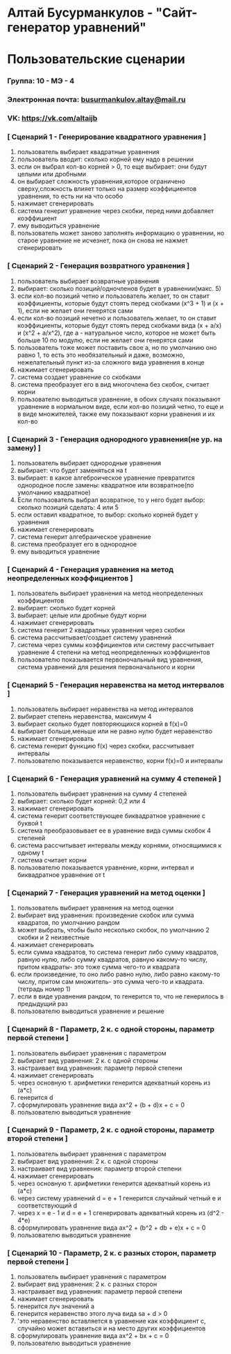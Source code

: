 # Алтай Бусурманкулов - "Сайт-генератор уравнений"
# Пользовательские сценарии

### Группа: 10 - МЭ - 4
### Электронная почта: busurmankulov.altay@mail.ru
### VK: https://vk.com/altaijb


### [ Сценарий 1 - Генерирование квадратного уравнения ]

1. пользователь выбирает квадратные уравнения
2. пользователь вводит: сколько корней ему надо в решении
3. если он выбрал кол-во корней > 0, то еще выбирает: они будут целыми или дробными
4. он выбирает сложность уравнения,которое ограничено сверху,сложность влияет только на размер коэффициентов уравнения, то есть ни на что особо
5. нажимает сгенерировать
6. система генерит уравнение через скобки, перед ними добавляет коэффициент
7. ему выводиться уравнение
8. пользователь может заново заполнять информацию о уравнении, но старое уравнение не исчезнет, пока он снова не нажмет сгенерировать


### [ Сценарий 2 - Генерация возвратного уравнения ]

1. пользователь выбирает возвратные уравнения
2. выбирает: сколько позиций/одночленов будет в уравнении(макс. 5)
3. если кол-во позиций четно и пользователь желает, то он ставит коэффициенты, которые будут стоять перед скобками (x^3 + 1) и (x + 1), если не желает они генерятся сами
4. если кол-во позиций нечетно и пользователь желает, то он ставит коэффициенты, которые будут стоять перед скобками вида (x + a/x) и (x^2 + a/x^2), где a - натуральное число, которое не может быть больше 10 по модулю, если не желает они генерятся сами
5. пользователь тоже может поставить свое a, но по умолчанию оно равно 1, то есть это необязательный и даже, возможно, нежелательный пункт из-за сложного вида уравнения в конце
6. нажимает сгенерировать
7. система создает уравнение со скобками
8. система преобразует его в вид многочлена без скобок, считает корни
9. пользователю выводиться уравнение, в обоих случаях показывают уравнение в нормальном виде, если кол-во позиций четно, то еще и в виде множителей, также ему показывают корни уравнения и их кол-во


### [ Сценарий 3 - Генерация однородного уравнения(не ур. на замену) ]

1. пользователь выбирает однородные уравнения
2. выбирает: что будет заменяться на t
3. выбирает: в какое алгеброическое уравнение превратится однородное после замены: квадратное или возвратное(по умолчанию квадратное)
4. Если пользователь выбрал возвратное, то у него будет выбор: сколько позиций сделать: 4 или 5
5. если оставил квадратное, то выбор: сколько корней будет у уравнения
6. нажимает сгенерировать
7. система генерит алгебраическое уравнение
8. система преобразует его в однородное
9. ему выводиться уравнение

### [ Сценарий 4 - Генерация уравнения на метод неопределенных коэффициентов ]

1. пользователь выбирает уравнения на метод неопределенных коэффициентов
2. выбирает: сколько будет корней
3. выбирает: целые или дробные будут корни
4. нажимает сгенерировать
5. система генерит 2 квадратных уравнения через скобки
6. система рассчитывает/создает систему уравнений
7. система через суммы коэффициентов или систему рассчитывает уравнение 4 степени на метод неопределенных коэффициентов 
8. пользователю показывается первоночальный вид уравнения, система уравнений для решения первоначального и корни

### [ Сценарий 5 - Генерация неравенства на метод интервалов ]

1. пользователь выбирает неравенства на метод интервалов
2. выбирает степень неравенства, максимум 4
3. выбирает сколько будет повторяющихся корней в f(x)=0
4. выбирает больше,меньше или не равно нулю будет неравенство
5. нажимает сгенерировать
6. система генерит функцию f(x) через скобки, рассчитывает интервалы
7. пользователю показывается неравенство, корни f(x)=0 и интервалы

### [ Сценарий 6 - Генерация уравнений на сумму 4 степеней ]

1. пользователь выбирает уравнения на сумму 4 степеней
2. выбирает: сколько будет корней: 0,2 или 4
3. нажимает сгенерировать
4. система генерит соответствующее биквадратное уравнение с буквой t
5. система преобразовывает ее в уравнение вида суммы скобок 4 степеней
6. система рассчитывает интервалы между корнями, относящимися к одному t
7. система считает корни
8. пользователю показывается уравнение, корни, интервал и биквадратное уравнение от t


### [ Сценарий 7 - Генерация уравнений на метод оценки ]

1. пользователь выбирает уравнения на метод оценки
2. выбирает вид уравнения: произведение скобок или сумма квадратов, по умолчанию рандом
3. может выбрать, чтобы было несколько скобок, по умолчанию 2 скобки и 2 неизвестные
4. нажимает сгенерировать
5. если сумма квадратов, то система генерит либо сумму квадратов, равную нулю, либо сумму квадратов, равную какому-то числу, притом квадраты- это тоже сумма чего-то и квадрата
6. если произведение, то оно либо равно нулю, либо равно какому-то числу, притом сам множитель- это сумма чего-то и квадрата.(тетрадь номер 1)
7. если в виде уравнения рандом, то генерится то, что не генерилось в предыдущий раз
8. пользователю выводиться уравнение и решение


### [ Сценарий 8 - Параметр, 2 к. с одной стороны, параметр первой степени ]

1. пользователь выбирает уравнения с параметром
2. выбирает вид уравнения: 2 к. с одной стороны
3. настраивает вид уравнения: параметр первой степени
4. нажимает сгенерировать
5. через основную т. арифметики генерится адекватный корень из (a*c)
6. генерится d
7. сформулировать уравнение вида ax^2 + (b + d)x + c = 0
8. пользователю выводиться уравнение


### [ Сценарий 9 - Параметр, 2 к. с одной стороны, параметр второй степени ]

1. пользователь выбирает уравнения с параметром
2. выбирает вид уравнения: 2 к. с одной стороны
3. настраивает вид уравнения: параметр второй степени
4. нажимает сгенерировать
5. через основную т. арифметики генерится адекватный корень из (a*c)
6. через систему уравнений d = e + 1 генерится случайный четный e и соответствующий d
7. через x = e - 1 и d = e + 1 сгенерировать адекватный корень из (d^2 - 4*e)
8. сформулировать уравнение вида ax^2 + (b^2 + db + e)x + c = 0
9. пользователю выводиться уравнение


### [ Сценарий 10 - Параметр, 2 к. с разных сторон, параметр первой степени ]

1. пользователь выбирает уравнения с параметром
2. выбирает вид уравнения: 2 к. с разных сторон
3. настраивает вид уравнения: параметр первой степени
4. нажимает сгенерировать
5. генерится луч значений a
6. генерится неравенство этого луча вида sa + d > 0
7. 'это неравенство вставляется в уравнение как коэффициент c, случайно может вставиться и на место других коэффициентов
8. сформулировать уравнение вида ax^2 + bx + c = 0
9. пользователю выводиться уравнение



